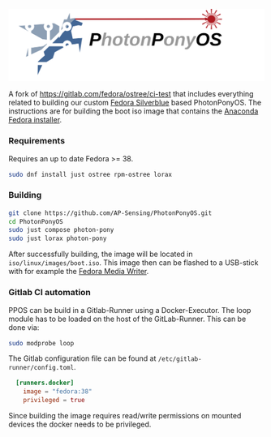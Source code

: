 ![PhotonPonyOS](branding/ppos.svg)

A fork of https://gitlab.com/fedora/ostree/ci-test that includes everything related to building our custom [Fedora Silverblue](https://fedoraproject.org/silverblue/) based PhotonPonyOS.
The instructions are for building the boot iso image that contains the [Anaconda Fedora installer](https://fedoraproject.org/wiki/Anaconda).

### Requirements

Requires an up to date Fedora >= 38.

```bash
sudo dnf install just ostree rpm-ostree lorax
```

### Building

```bash
git clone https://github.com/AP-Sensing/PhotonPonyOS.git
cd PhotonPonyOS
sudo just compose photon-pony
sudo just lorax photon-pony
```
 
After successfully building, the image will be located in `iso/linux/images/boot.iso`.
This image then can be flashed to a USB-stick with for example the [Fedora Media Writer](https://flathub.org/apps/org.fedoraproject.MediaWriter).


### Gitlab CI automation

PPOS can be build in a Gitlab-Runner using a Docker-Executor.
The loop module has to be loaded on the host of the GitLab-Runner. This can be done via:
```bash
sudo modprobe loop
```

The Gitlab configuration file can be found at `/etc/gitlab-runner/config.toml`.
```toml
  [runners.docker]
    image = "fedora:38"
    privileged = true
```
Since building the image requires read/write permissions on mounted devices the docker needs to be privileged.
